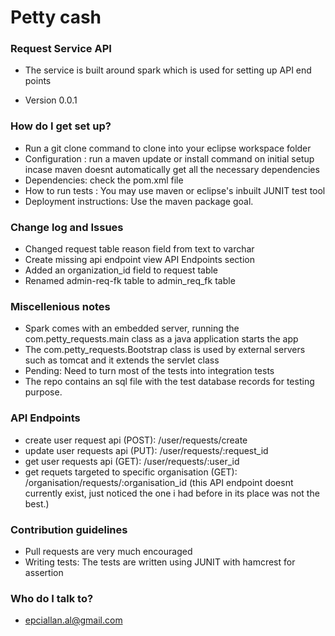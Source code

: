 # Petty cash #

### Request Service API  ###

* The service is built around spark which is used for setting up API end points

* Version 0.0.1

### How do I get set up? ###

* Run a git clone command to clone into your eclipse workspace folder
* Configuration : run a maven update or install command on initial setup incase maven doesnt automatically get all the necessary dependencies
* Dependencies: check the pom.xml file
* How to run tests : You may use maven or eclipse's inbuilt JUNIT test tool
* Deployment instructions: Use the maven package goal.

### Change log and Issues ###

* Changed request table reason field from text to varchar
* Create missing api endpoint view API Endpoints section
* Added an organization_id field to request table
* Renamed admin-req-fk table to admin_req_fk table

### Miscellenious notes ###

* Spark comes with an embedded server, running the com.petty_requests.main class as a java application starts the app
* The com.petty_requests.Bootstrap class is used by external servers such as tomcat and it extends the servlet class
* Pending: Need to turn most of the tests into integration tests
* The repo contains an sql file with the test database records for testing purpose.

### API Endpoints  ###

* create user request api (POST):  /user/requests/create
* update user requests api (PUT): /user/requests/:request_id
* get user requests api (GET): /user/requests/:user_id
* get requets targeted to specific organisation (GET): /organisation/requests/:organisation_id (this API endpoint doesnt currently
 exist, just noticed the one i had before in its place was not the best.)

### Contribution guidelines ###

* Pull requests are very much encouraged
* Writing tests: The tests are written using JUNIT with hamcrest for assertion



### Who do I talk to? ###

* epciallan.al@gmail.com